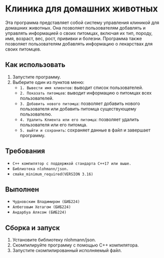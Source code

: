 # Клиника для домашних животных

Эта программа представляет собой систему управления клиникой для домашних животных. Она позволяет пользователям добавлять и управлять информацией о своих питомцах, включая их тип, породу, имя, возраст, вес, рост, прививки и болезни. Программа также позволяет пользователям добавлять информацию о лекарствах для своих питомцев.

## Как использовать

1. Запустите программу.
2. Выберите один из пунктов меню:
    - `1. Вывести имя клиентов`: выводит список пользователей.
    - `2. Показать питомцев`: выводит информацию о питомцах всех пользователей.
    - `3. Добавить нового питомца`: позволяет добавить нового пользователя или добавить питомца существующему пользователю.
    - `4. Удалить Клиента или его питомца`: позволяет удалить пользователя или его питомца.
    - `5. выйти и сохранить`: сохраняет данные в файл и завершает программу.

## Требования

- `C++ компилятор с поддержкой стандарта C++17 или выше.`
- `Библиотека nlohmann/json.`
- `cmake_minimum_required(VERSION 3.16)`

## Выполнен

- `Чудновским Владимиром (БИБ224)`
- `Албеговым Хетагом (БИБ224)`
- `Андарбуа Алясом (БИБ224)`

## Сборка и запуск

1. Установите библиотеку nlohmann/json.
2. Скомпилируйте программу с помощью C++ компилятора.
3. Запустите скомпилированный исполняемый файл.
